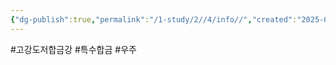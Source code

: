 ```yaml
---
{"dg-publish":true,"permalink":"/1-study/2//4/info//","created":"2025-04-29T18:57:37.111+09:00","updated":"2025-06-26T17:24:39.346+09:00"}
---
```


#고강도저합금강 #특수합금 #우주 